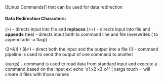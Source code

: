[[Linux Commands]] that can be used for data redirection

#### Data Redirection Characters:

(>) - directs input into file and **replaces**
(>>) - directs input into file and **appends**
(tee) - directs input both to command line and file (overwrites ( to append add -a flag))

(2>&1) / (&>) - direct both the input and the output into a file
(|) - command pipeline is used to send the output of one command to another

(xargs) - command is used to read data from standard input and execute a command based on the input
	ex: echo 'x1 x2 x3 x4' | xargs touch = will create 4 files with those names